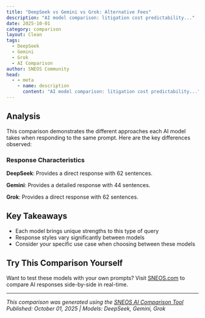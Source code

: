 ```yaml
---
title: "DeepSeek vs Gemini vs Grok: Alternative Fees"
description: "AI model comparison: litigation cost predictability..."
date: 2025-10-01
category: comparison
layout: Clean
tags:
  - DeepSeek
  - Gemini
  - Grok
  - AI Comparison
author: SNEOS Community
head:
  - - meta
    - name: description
      content: "AI model comparison: litigation cost predictability..."
---
```


<ChatComparison
  title="DeepSeek vs Gemini vs Grok: Alternative Fees"
  prompt="litigation cost predictability"
  :responses='{
    "DeepSeek": "Of course. This is a critical concept in modern legal practice. Here\u2019s a comprehensive breakdown of **litigation cost predictability**, covering what it is, why it\u0027s so challenging, why it matters, and the strategies used to achieve it.\n\n### What is Litigation Cost Predictability?\n\nLitigation cost predictability is the ability of a client (and their law firm) to forecast, with a reasonable degree of accuracy, the total financial cost of a lawsuit from inception through resolution. It\u0027s not about finding the cheapest option, but about **managing financial risk and avoiding surprises**.\n\nThis includes forecasting:\n*   **Legal Fees** (hourly, flat fee, blended)\n*   **Disbursements \u0026 Expenses** (filing fees, expert witnesses, travel, e-discovery, court reporters)\n*   **Potential Liabilities** (settlement amounts, adverse judgments)\n\n---\n\n### The Challenge: Why Litigation Costs Are So Unpredictable\n\nLitigation is inherently adversarial and process-driven, making precise prediction difficult. Key variables include:\n\n1.  **The Adversary:** You cannot control the other side\u0027s strategy. They may file numerous motions, be uncooperative in discovery, or drag out proceedings.\n2.  **Judicial Factors:** Court schedules, the specific judge\u0027s temperament and rulings, and the court\u0027s backlog can all cause delays and unexpected costs.\n3.  **Discovery:** This is often the single biggest cost driver. The volume of electronic data (e-discovery), the need for expert witnesses, and depositions can explode a budget.\n4.  **Case Complexity:** Novel legal issues, the number of parties involved, and the factual complexity directly impact cost.\n5.  **Unforeseen Events:** Key witnesses become unavailable, new evidence emerges, or a case-altering motion is granted/denied.\n\n---\n\n### Why Predictability is a Top Priority for Clients\n\nFor businesses, unpredictable legal costs are a major operational and financial risk.\n\n*   **Budgeting and Financial Planning:** GCs and CFOs need to allocate resources accurately. A legal case with a \u0022black box\u0022 budget makes this impossible.\n*   **ROI Calculation:** It\u0027s difficult to assess whether a case is worth pursuing if the potential cost is unknown. A company might settle a weak claim for $100,000 if it knows fighting it will cost $500,000, but not if the cost is an unknown variable.\n*   **Legal Spend Management:** Companies are under increasing pressure to treat legal departments as cost centers that must demonstrate efficiency and value.\n*   **Informed Decision-Making:** Predictability allows clients to make strategic choices\u2014when to fight, when to settle, and how much to invest\u2014based on data rather than fear of the unknown.\n\n---\n\n### Strategies for Improving Cost Predictability\n\nBoth law firms and clients have developed methods to tackle this challenge.\n\n#### 1. Alternative Fee Arrangements (AFAs)\nMoving away from the pure billable hour is the most significant trend. AFAs include:\n*   **Fixed Fees:** A set price for a defined scope of work (e.g., a specific phase like discovery or the entire case).\n*   **Capped Fees:** Hourly billing continues, but with a ceiling beyond which the firm cannot bill.\n*   **Blended Rates:** A single hourly rate that averages the rates of partners, associates, and paralegals.\n*   **Contingency Fees:** The firm\u0027s payment is a percentage of the recovery (common for plaintiffs, becoming more common for corporate defendants in a \u0022reverse contingency\u0022 model).\n*   **Success Fees / Holdbacks:** A base fee is reduced, with the potential for a bonus payment for achieving a successful outcome.\n\n#### 2. Sophisticated Budgeting and Project Management\n*   **Phase-Based Budgeting:** Breaking the litigation into phases (Pleadings, Discovery, Motions, Trial) and budgeting for each.\n*   **Legal Project Management (LPM):** Applying formal project management principles to legal matters, including defining scope, identifying milestones, managing resources, and mitigating risks.\n*   **Regular Reporting \u0026 Communication:** Providing clients with detailed, regular budgets vs. actuals reports to track spending and adjust strategy proactively.\n\n#### 3. Technology Solutions\n*   **E-Discovery Platforms:** Using technology-assisted review (TAR) and efficient processing to control the largest cost center.\n*   **Data Analytics:** Analyzing past similar cases to forecast timelines and costs.\n*   **AI-Powered Tools:** Using AI to review documents and predict case outcomes, which informs resource allocation.\n\n#### 4. Early Case Assessment (ECA)\nA disciplined process at the outset of a case to quickly evaluate:\n*   The legal and factual merits.\n*   Potential exposure or recovery.\n*   The likely total cost to resolution.\nThis allows for a swift and informed \u0022fight or settle\u0022 decision.\n\n---\n\n### The Role of the Client in Achieving Predictability\n\nClients are not passive players. They must:\n*   **Provide Clear Objectives:** Define what \u0022winning\u0022 means (e.g., a certain settlement amount, a precedent, etc.).\n*   **Be Organized:** Provide internal documents and witnesses efficiently.\n*   **Empower Decision-Makers:** Ensure the legal team has a clear point of contact for strategic decisions to avoid delays.\n*   **Collaborate on Budgets:** Work with the firm to set realistic budgets and agree on what constitutes a \u0022scope change\u0022 that would trigger a budget revision.\n\n### Conclusion\n\n**Litigation cost predictability is no longer a luxury; it\u0027s a market expectation.** The traditional model of unpredictable, open-ended hourly billing is being replaced by a more collaborative, data-driven, and business-minded approach. Firms that can offer predictability through AFAs, technology, and disciplined project management are winning business. Clients who actively partner with their firms to manage budgets are gaining control over a significant source of financial risk.",
    "Gemini": "Litigation cost predictability is a crucial factor for businesses and individuals considering legal action. It refers to the ability to reasonably estimate the financial expenses associated with pursuing or defending a lawsuit. Here\u0027s a breakdown of why it\u0027s important, factors that affect it, and strategies to improve it:\n\n**Why Litigation Cost Predictability Matters:**\n\n*   **Informed Decision-Making:** Helps parties assess whether the potential benefits of litigation outweigh the costs. Without it, pursuing a claim can be financially ruinous.\n*   **Budgeting and Planning:** Allows businesses to allocate resources effectively and avoid unexpected financial burdens.\n*   **Risk Management:**  Contributes to a more comprehensive risk assessment, enabling parties to make informed decisions about settlement or proceeding to trial.\n*   **Access to Justice:**  Lack of cost predictability can deter individuals and smaller businesses from pursuing legitimate claims due to fear of uncontrolled expenses.\n*   **Strategic Advantage:**  Predictability enables parties to use cost as a strategic tool, potentially influencing settlement negotiations.\n\n**Factors Affecting Litigation Cost Predictability:**\n\n*   **Complexity of the Case:** Complex legal issues, extensive discovery, and multiple parties involved significantly increase costs.\n*   **Jurisdiction and Venue:** Different courts have different rules of procedure and fee structures. Some jurisdictions may have higher filing fees or discovery costs.\n*   **Opposing Party\u0027s Conduct:** Uncooperative or aggressive opposing counsel can drive up costs through unnecessary motions, prolonged discovery, and other delaying tactics.\n*   **Discovery Scope:** The extent of document production, depositions, and expert witness testimony can have a major impact on expenses.\n*   **Expert Witness Fees:** Experts in specialized fields often charge high hourly rates for consultation, report writing, and testimony.\n*   **Court Fees:** Filing fees, motion fees, and trial fees can vary widely.\n*   **Attorney Fees:** Hourly rates, contingency fees, and blended fee arrangements can significantly impact the overall cost. The specific hourly rates will vary based on the expertise and location of the attorney.\n*   **Duration of Litigation:** The longer a case takes to resolve, the higher the costs will be. Delays due to court scheduling or procedural issues can add to the expense.\n*   **Applicable Law:** Some statutes or contracts may allow for the recovery of attorney\u0027s fees by the prevailing party, adding a degree of cost certainty (or uncertainty, depending on the case).\n*   **Appeals:** The possibility of an appeal needs to be factored into the cost analysis, as it can add significant expense.\n*   **Technological Advancements:** eDiscovery and other technology-related costs can be substantial.\n*   **Unexpected Events:** Unforeseen issues or developments in the case can lead to additional costs that were not initially anticipated.\n\n**Strategies to Improve Litigation Cost Predictability:**\n\n*   **Early Case Assessment:** Thoroughly evaluate the merits of the case, potential damages, and likely defenses before initiating or responding to litigation.\n*   **Detailed Budgeting:** Create a comprehensive budget that includes all anticipated costs, from filing fees to expert witness fees. Regularly review and update the budget as the case progresses.\n*   **Alternative Fee Arrangements:** Explore alternative fee arrangements with attorneys, such as contingency fees, flat fees, capped fees, or blended rates. These arrangements can provide more cost certainty.\n*   **Early Settlement Negotiations:** Attempt to settle the case early on through negotiation, mediation, or other alternative dispute resolution (ADR) methods. This can save significant time and money.\n*   **Discovery Management:** Develop a strategic discovery plan to minimize unnecessary or duplicative discovery requests. Use technology to efficiently manage and review documents.\n*   **Motion Practice:** Carefully consider the necessity of filing motions and avoid frivolous or unnecessary motions that can increase costs.\n*   **Technology Utilization:** Employ technology for document management, legal research, and case management to improve efficiency and reduce costs.\n*   **Regular Communication with Counsel:** Maintain open communication with your attorney to discuss cost-saving strategies and potential cost overruns.\n*   **Litigation Insurance:** Consider litigation insurance, which can cover some or all of the costs of litigation.\n*   **Seek Expert Advice:** Consult with legal cost consultants or litigation finance companies for expert advice on managing and predicting litigation costs.\n*   **Use of Litigation Analytics:** Some software now offers data driven predictions on legal outcomes and costs based on historical case data.\n\n**Challenges to Predictability:**\n\n*   **Unpredictability of Opposing Party:** The actions of the opposing party are often difficult to predict, and their litigation strategy can significantly impact costs.\n*   **Judicial Discretion:** Judges have broad discretion in many procedural matters, which can affect the cost of litigation.\n*   **Changing Circumstances:** Litigation is dynamic, and new facts or legal issues can arise unexpectedly, leading to additional costs.\n\n**Conclusion:**\n\nWhile complete litigation cost predictability is often unattainable, implementing the strategies outlined above can significantly improve a party\u0027s ability to estimate and manage the financial risks associated with litigation. By carefully planning, budgeting, and actively managing the litigation process, businesses and individuals can make more informed decisions and avoid unexpected financial burdens. It\u0027s important to remember that open communication with legal counsel is paramount in achieving greater cost predictability.\n",
    "Grok": "Litigation cost predictability refers to the ability to estimate or forecast the financial expenses associated with a legal dispute or lawsuit. Achieving predictability in litigation costs is important for businesses, individuals, and law firms as it helps in budgeting, decision-making, and risk management. However, predicting litigation costs can be challenging due to the inherent uncertainties in legal proceedings. Below are key factors, strategies, and considerations related to litigation cost predictability:\n\n### Factors Affecting Litigation Costs\n1. **Case Complexity**: The more complex a case (e.g., multiple parties, technical issues, or jurisdictional challenges), the higher the potential costs due to the need for expert witnesses, extensive discovery, and longer trial durations.\n2. **Duration of Litigation**: Longer cases generally incur higher costs due to ongoing legal fees, court filings, and other expenses. Delays, appeals, or settlement negotiations can extend the timeline.\n3. **Type of Dispute**: Certain types of cases, like intellectual property disputes or class actions, often involve higher costs compared to simpler contract disputes or personal injury claims.\n4. **Jurisdiction**: Legal fees and court costs can vary significantly depending on the location of the litigation, as different jurisdictions have different fee structures and procedural rules.\n5. **Attorney Fees**: Hourly rates, retainer agreements, or contingency fee structures impact costs. High-profile or specialized attorneys often charge more.\n6. **Discovery Process**: The discovery phase, where evidence is gathered, can be expensive due to document production, depositions, and e-discovery (especially in cases with large volumes of digital data).\n7. **Unexpected Developments**: Motions, counterclaims, or changes in strategy can introduce unforeseen costs.\n8. **Settlement vs. Trial**: Settlements typically cost less than full trials, but the likelihood of settlement is often uncertain at the outset.\n\n### Strategies for Improving Litigation Cost Predictability\n1. **Early Case Assessment (ECA)**: Conducting a thorough analysis at the outset of a case can help estimate potential costs by identifying key issues, evidence needs, and likely outcomes. ECA tools and legal technology can assist in this process.\n2. **Budgeting and Planning**: Law firms and clients can work together to create detailed budgets that account for various phases of litigation (e.g., pleading, discovery, trial) and potential contingencies.\n3. **Alternative Fee Arrangements (AFAs)**: Moving away from traditional hourly billing to flat fees, capped fees, or success-based fees can provide more cost certainty for clients.\n4. **Legal Technology**: Leveraging tools like e-discovery software, case management systems, and predictive analytics can reduce costs and improve accuracy in forecasting expenses by automating time-intensive tasks.\n5. **Regular Communication**: Ongoing dialogue between attorneys and clients about costs, case progress, and potential risks helps manage expectations and adjust budgets as needed.\n6. **Risk Analysis**: Evaluating the likelihood of settlement, dismissal, or trial outcomes can help anticipate costs associated with each scenario.\n7. **Litigation Funding**: Third-party litigation funding can provide cost predictability by covering legal expenses in exchange for a share of the potential recovery, shifting financial risk away from the client.\n8. **Mediation and ADR**: Pursuing alternative dispute resolution (ADR) methods like mediation or arbitration early in the process can reduce costs compared to a full trial.\n\n### Challenges in Achieving Cost Predictability\n- **Unforeseen Issues**: Litigation is inherently unpredictable, with unexpected legal challenges, witness availability issues, or judicial decisions potentially derailing cost estimates.\n- **Opposing Party Behavior**: The actions of the opposing side, such as aggressive litigation tactics or refusal to settle, can increase costs.\n- **Regulatory and Legal Changes**: Shifts in laws, court rules, or precedents during a case can affect the scope and cost of litigation.\n- **Data Limitations**: Incomplete information at the start of a case can lead to inaccurate cost predictions.\n\n### Tools and Trends for Enhancing Predictability\n1. **AI and Predictive Analytics**: Legal tech platforms use historical data and machine learning to estimate litigation costs based on similar cases, attorney performance, and other variables.\n2. **Matter Management Software**: Tools like Clio, MyCase, or Legal Tracker help law firms track expenses, monitor budgets, and provide clients with real-time cost updates.\n3. **Benchmarking**: Comparing costs of similar cases or using industry benchmarks can provide a baseline for predicting expenses.\n4. **Value-Based Billing**: Aligning legal fees with client outcomes or project milestones rather than hours worked can create more predictable cost structures.\n\n### Why Litigation Cost Predictability Matters\n- **Client Satisfaction**: Predictable costs build trust between clients and attorneys, as clients can plan financially and avoid surprises.\n- **Strategic Decision-Making**: Accurate cost forecasts help clients decide whether to settle, litigate, or pursue alternative resolutions.\n- **Risk Management**: Businesses and individuals can better assess the financial risks of litigation and allocate resources accordingly.\n- **Law Firm Efficiency**: Predictability encourages law firms to streamline processes, adopt technology, and focus on delivering value to clients.\n\n### Conclusion\nAchieving litigation cost predictability requires a combination of strategic planning, technology adoption, transparent communication, and realistic assessments of case variables. While it\u2019s impossible to eliminate all uncertainties in litigation, implementing the above strategies can significantly improve cost forecasting and help clients and attorneys make informed decisions. If you\u0027re seeking to improve predictability in a specific case, consider consulting with legal counsel or a litigation budgeting expert to develop a tailored approach."
  }'
  published-date="23:53"
/>

## Analysis

This comparison demonstrates the different approaches each AI model takes when responding to the same prompt. Here are the key differences observed:

### Response Characteristics

**DeepSeek**: Provides a direct response with 62 sentences. 

**Gemini**: Provides a detailed response with 44 sentences. 

**Grok**: Provides a direct response with 62 sentences. 

## Key Takeaways

- Each model brings unique strengths to this type of query
- Response styles vary significantly between models
- Consider your specific use case when choosing between these models

## Try This Comparison Yourself

Want to test these models with your own prompts? Visit [SNEOS.com](https://sneos.com) to compare AI responses side-by-side in real-time.

---

*This comparison was generated using the [SNEOS AI Comparison Tool](https://sneos.com)*
*Published: October 01, 2025 | Models: DeepSeek, Gemini, Grok*
